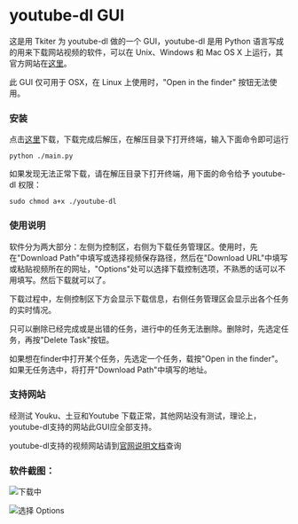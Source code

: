 youtube-dl GUI
==============

这是用 Tkiter 为 youtube-dl 做的一个 GUI，youtube-dl 是用 Python 语言写成的用来下载网站视频的软件，可以在 Unix、Windows 和 Mac OS X 上运行，其官方网站在[这里](http://rg3.github.io/youtube-dl/)。

此 GUI 仅可用于 OSX，在 Linux 上使用时，"Open in the finder" 按钮无法使用。

### 安装

点击[这里](https://github.com/pikipity/youtube-dl-GUI/archive/master.zip)下载，下载完成后解压，在解压目录下打开终端，输入下面命令即可运行

    python ./main.py

如果发现无法正常下载，请在解压目录下打开终端，用下面的命令给予 youtube-dl 权限：

    sudo chmod a+x ./youtube-dl

### 使用说明

软件分为两大部分：左侧为控制区，右侧为下载任务管理区。使用时，先在"Download Path"中填写或选择视频保存路径，然后在"Download URL"中填写或粘贴视频所在的网址，"Options"处可以选择下载控制选项，不熟悉的话可以不用填写。然后下载就可以了。

下载过程中，左侧控制区下方会显示下载信息，右侧任务管理区会显示出各个任务的实时情况。

只可以删除已经完成或是出错的任务，进行中的任务无法删除。删除时，先选定任务，再按"Delete Task"按钮。

如果想在finder中打开某个任务，先选定一个任务，载按"Open in the finder"。如果无任务选中，将打开"Download Path"中填写的地址。

### 支持网站

经测试 Youku、土豆和Youtube 下载正常，其他网站没有测试，理论上，youtube-dl支持的网站此GUI应全部支持。

youtube-dl支持的视频网站请到[官网说明文档](http://rg3.github.io/youtube-dl/documentation.html)查询

### 软件截图：

![下载中](https://lh3.googleusercontent.com/-rkDZUJACtqo/UhmniKahR7I/AAAAAAAABHM/iwtIZ9ZXXuo/s640/%25E5%25B1%258F%25E5%25B9%2595%25E5%25BF%25AB%25E7%2585%25A7%25202013-08-25%2520%25E4%25B8%258B%25E5%258D%25882.34.08.png)

![选择 Options](https://lh3.googleusercontent.com/-ZNcrGbCx18M/UhmniTT8BYI/AAAAAAAABHQ/ig4RsA_k8OM/s640/%25E5%25B1%258F%25E5%25B9%2595%25E5%25BF%25AB%25E7%2585%25A7%25202013-08-25%2520%25E4%25B8%258B%25E5%258D%25882.34.31.png)
